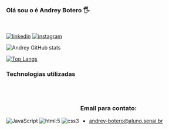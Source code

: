 ### Olá sou o é Andrey Botero 🖐
<br/>

[![linkedin](https://img.shields.io/badge/LinkedIn-0077B5?style=for-the-badge&logo=linkedin&logoColor=white)](https://www.linkedin.com/in/andrey-botero-7a5a98264/)
[![instagram](https://img.shields.io/badge/Instagram-E4405F?style=for-the-badge&logo=instagram&logoColor=white)](https://www.instagram.com/eu__53/)



![Andrey GitHub stats](https://github-readme-stats.vercel.app/api?username=andreybotero&show_icons=true&theme=tokyonight)

[![Top Langs](https://github-readme-stats.vercel.app/api/top-langs/?username=andreybotero)](https://github.com/anuraghazra/github-readme-stats)

### Technologias utilizadas 

<div style="display: inline-block"><br/>

<img aling="center" alt="JavaScript" src="https://img.shields.io/badge/JavaScript-F7DF1E?style=for-the-badge&logo=javascript&logoColor=black">
<img aling="center" alt="html:5" src="https://img.shields.io/badge/HTML5-E34F26?style=for-the-badge&logo=html5&logoColor=black">
<img aling="center" alt="css3" src="https://img.shields.io/badge/CSS3-1572B6?style=for-the-badge&logo=css3&logoColor=black">


<div style="display: inline-block"><br/>

### Email para contato:

- andrey-botero@aluno.senai.br
